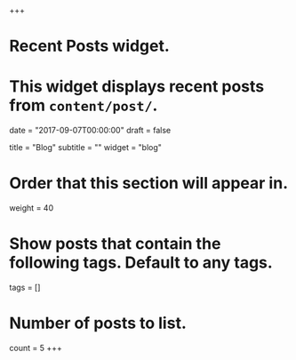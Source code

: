 +++
# Recent Posts widget.
# This widget displays recent posts from `content/post/`.

date = "2017-09-07T00:00:00"
draft = false

title = "Blog"
subtitle = ""
widget = "blog"

# Order that this section will appear in.
weight = 40

# Show posts that contain the following tags. Default to any tags.
tags = []

# Number of posts to list.
count = 5
+++

